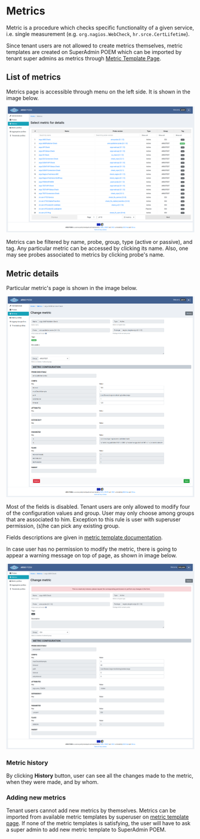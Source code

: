 # Metrics

Metric is a procedure which checks specific functionality of a given service, i.e. single measurement (e.g. `org.nagios.WebCheck`, `hr.srce.CertLifetime`). 

Since tenant users are not allowed to create metrics themselves, metric templates are created on SuperAdmin POEM which can be imported by tenant super admins as metrics through [Metric Template Page](tenant_metric_templates.md).

## List of metrics

Metrics page is accessible through menu on the left side. It is shown in the image below.

![Tenant Metrics](figures/tenant_metrics.png)

Metrics can be filtered by name, probe, group, type (active or passive), and tag. Any particular metric can be accessed by clicking its name. Also, one may see probes associated to metrics by clicking probe's name.

## Metric details

Particular metric's page is shown in the image below.

![Tenant Metric Detail](figures/tenant_metrics_details.png)

Most of the fields is disabled. Tenant users are only allowed to modify four of the configuration values and group. User may only choose among groups that are associated to him. Exception to this rule is user with superuser permission, (s)he can pick any existing group. 

Fields descriptions are given in [metric template documentation](superadmin_metric_templates.md#field-descriptions).

In case user has no permission to modify the metric, there is going to appear a warning message on top of page, as shown in image below.

![Tenant Metric Readonly](figures/tenant_metric_readonly.png)

### Metric history

By clicking **History** button, user can see all the changes made to the metric, when they were made, and by whom.

### Adding new metrics

Tenant users cannot add new metrics by themselves. Metrics can be imported from available metric templates by superuser on [metric template page](tenant_metric_templates.md). If none of the metric templates is satisfying, the user will have to ask a super admin to add new metric template to SuperAdmin POEM.
